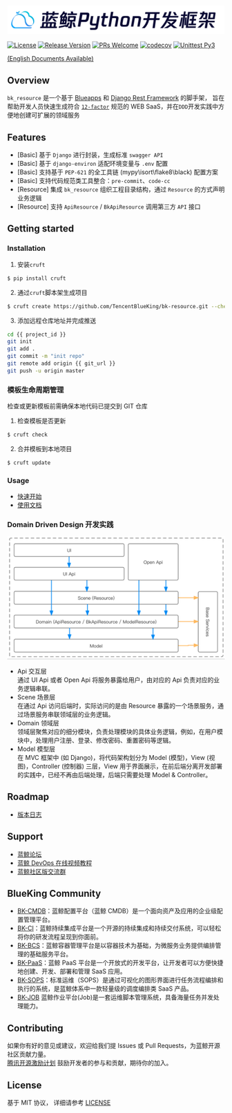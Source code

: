 ![logo.png](assests/logo.png)

[![License](https://img.shields.io/badge/license-MIT-brightgreen.svg?style=flat)](https://github.com/TencentBlueKing/bk-resource/blob/main/LICENSE.txt)
[![Release Version](https://img.shields.io/badge/release-0.4.7-brightgreen.svg)](https://github.com/TencentBlueKing/bk-resource/releases)
[![PRs Welcome](https://img.shields.io/badge/PRs-welcome-brightgreen.svg)](https://github.com/TencentBlueKing/bk-resource/pulls)
[![codecov](https://codecov.io/gh/TencentBlueKing/bk-resource/branch/main/graph/badge.svg)](https://codecov.io/gh/TencentBlueKing/bk-resource)
[![Unittest Py3](https://github.com/TencentBlueKing/bk-resource/actions/workflows/unittest.yml/badge.svg)](https://github.com/TencentBlueKing/bk-resource/actions/workflows/unittest.yml)

[(English Documents Available)](readme_en.md)

## Overview

`bk_resource` 是一个基于 [Blueapps](https://github.com/TencentBlueKing/blueapps) 和 [Django Rest Framework](https://github.com/encode/django-rest-framework) 的脚手架，
旨在帮助开发人员快速生成符合 [`12-factor`](https://12factor.net/) 规范的 WEB SaaS，并在`DDD`开发实践中方便地创建可扩展的领域服务

## Features

- [Basic] 基于 `Django` 进行封装，生成标准 `swagger API`
- [Basic] 基于 `django-environ` 适配环境变量与 `.env` 配置
- [Basic] 支持基于 `PEP-621` 的全工具链 (mypy\isort\flake8\black) 配置方案
- [Basic] 支持代码规范类工具整合：`pre-commit`、`code-cc`
- [Resource] 集成 `bk_resource` 组织工程目录结构，通过 `Resource` 的方式声明业务逻辑
- [Resource] 支持 `ApiResource` / `BkApiResource` 调用第三方 `API` 接口

## Getting started

### Installation

1. 安装`cruft`
```bash
$ pip install cruft
```

2. 通过`cruft`脚本架生成项目
```bash
$ cruft create https://github.com/TencentBlueKing/bk-resource.git --checkout main --directory template
```

3. 添加远程仓库地址并完成推送
```bash
cd {{ project_id }}
git init
git add .
git commit -m "init repo"
git remote add origin {{ git_url }}
git push -u origin master
```

### 模板生命周期管理
检查或更新模板前需确保本地代码已提交到 GIT 仓库
1. 检查模板是否更新
```bash
$ cruft check
```

2. 合并模板到本地项目
```bash
$ cruft update
```

### Usage

- [快速开始](template/readme.md)
- [使用文档](docs/usage.md)

### Domain Driven Design 开发实践

![ddd](assests/framework.png)

- Api 交互层   
    通过 UI Api 或者 Open Api 将服务暴露给用户，由对应的 Api 负责对应的业务逻辑串联。
- Scene 场景层   
    在通过 Api 访问后端时，实际访问的是由 Resource 暴露的一个场景服务，通过场景服务串联领域层的业务逻辑。
- Domain 领域层   
    领域层聚焦对应的细分模块，负责处理模块的具体业务逻辑，例如，在用户模块中，处理用户注册、登录、修改密码、重置密码等逻辑。
- Model 模型层   
    在 MVC 框架中 (如 Django)，将代码架构划分为 Model (模型)，View (视图)，Controller (控制器) 三层，View 用于界面展示，在前后端分离开发部署的实践中，已经不再由后端处理，后端只需要处理 Model & Controller。

## Roadmap

- [版本日志](release.md)

## Support

- [蓝鲸论坛](https://bk.tencent.com/s-mart/community)
- [蓝鲸 DevOps 在线视频教程](https://bk.tencent.com/s-mart/video/)
- [蓝鲸社区版交流群](https://jq.qq.com/?_wv=1027&k=5zk8F7G)

## BlueKing Community

- [BK-CMDB](https://github.com/Tencent/bk-cmdb)：蓝鲸配置平台（蓝鲸 CMDB）是一个面向资产及应用的企业级配置管理平台。
- [BK-CI](https://github.com/Tencent/bk-ci)：蓝鲸持续集成平台是一个开源的持续集成和持续交付系统，可以轻松将你的研发流程呈现到你面前。
- [BK-BCS](https://github.com/Tencent/bk-bcs)：蓝鲸容器管理平台是以容器技术为基础，为微服务业务提供编排管理的基础服务平台。
- [BK-PaaS](https://github.com/Tencent/bk-paas)：蓝鲸 PaaS 平台是一个开放式的开发平台，让开发者可以方便快捷地创建、开发、部署和管理 SaaS 应用。
- [BK-SOPS](https://github.com/Tencent/bk-sops)：标准运维（SOPS）是通过可视化的图形界面进行任务流程编排和执行的系统，是蓝鲸体系中一款轻量级的调度编排类 SaaS 产品。
- [BK-JOB](https://github.com/Tencent/bk-job) 蓝鲸作业平台(Job)是一套运维脚本管理系统，具备海量任务并发处理能力。

## Contributing

如果你有好的意见或建议，欢迎给我们提 Issues 或 Pull Requests，为蓝鲸开源社区贡献力量。   
[腾讯开源激励计划](https://opensource.tencent.com/contribution) 鼓励开发者的参与和贡献，期待你的加入。

## License

基于 MIT 协议， 详细请参考 [LICENSE](LICENSE.txt)
